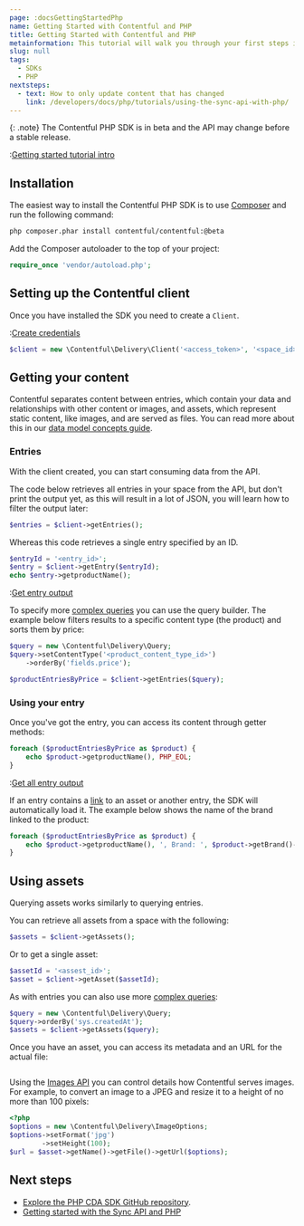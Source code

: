 ```yaml
---
page: :docsGettingStartedPhp
name: Getting Started with Contentful and PHP
title: Getting Started with Contentful and PHP
metainformation: This tutorial will walk you through your first steps in using Contentful within your PHP application.
slug: null
tags:
  - SDKs
  - PHP
nextsteps:
  - text: How to only update content that has changed
    link: /developers/docs/php/tutorials/using-the-sync-api-with-php/
---
```


{: .note}
The Contentful PHP SDK is in beta and the API may change before a stable release.

:[Getting started tutorial intro](../../_partials/getting-started-intro.md)

## Installation

The easiest way to install the Contentful PHP SDK is to use [Composer][2] and run the following command:

```bash
php composer.phar install contentful/contentful:@beta
```

Add the Composer autoloader to the top of your project:

```php
require_once 'vendor/autoload.php';
```

## Setting up the Contentful client

Once you have installed the SDK you need to create a `Client`.

:[Create credentials](../../_partials/credentials.md)

```php
$client = new \Contentful\Delivery\Client('<access_token>', '<space_id>');
```

## Getting your content

Contentful separates content between entries, which contain your data and relationships with other content or images, and assets, which represent static content, like images, and are served as files. You can read more about this in our [data model concepts guide][3].

### Entries

With the client created, you can start consuming data from the API.

The code below retrieves all entries in your space from the API, but don't print the output yet, as this will result in a lot of JSON, you will learn how to filter the output later:

```php
$entries = $client->getEntries();
```

Whereas this code retrieves a single entry specified by an ID.

```php
$entryId = '<entry_id>';
$entry = $client->getEntry($entryId);
echo $entry->getproductName();
```

:[Get entry output](../../_partials/get-entry-output.md)

To specify more [complex queries][4] you can use the query builder. The example below filters results to a specific content type (the product) and sorts them by price:

```php
$query = new \Contentful\Delivery\Query;
$query->setContentType('<product_content_type_id>')
    ->orderBy('fields.price');

$productEntriesByPrice = $client->getEntries($query);
```



### Using your entry

Once you've got the entry, you can access its content through getter methods:

```php
foreach ($productEntriesByPrice as $product) {
    echo $product->getproductName(), PHP_EOL;
}
```

:[Get all entry output](../../_partials/get-all-entry-output.md)


If an entry contains a [link][5] to an asset or another entry, the SDK will automatically load it. The example below shows the name of the brand linked to the product:

```php
foreach ($productEntriesByPrice as $product) {
    echo $product->getproductName(), ', Brand: ', $product->getBrand()->getcompanyName(), PHP_EOL;
}
```

## Using assets

Querying assets works similarly to querying entries.

You can retrieve all assets from a space with the following:

```php
$assets = $client->getAssets();
```

Or to get a single asset:

```php
$assetId = '<assest_id>';
$asset = $client->getAsset($assetId);
```

As with entries you can also use more [complex queries][6]:

```php
$query = new \Contentful\Delivery\Query;
$query->orderBy('sys.createdAt');
$assets = $client->getAssets($query);
```

Once you have an asset, you can access its metadata and an URL for the actual file:

```php

```

Using the [Images API][7] you can control details how Contentful serves images. For example, to convert an image to a JPEG and resize it to a height of no more than 100 pixels:

```php
<?php
$options = new \Contentful\Delivery\ImageOptions;
$options->setFormat('jpg')
        ->setHeight(100);
$url = $asset->getName()->getFile()->getUrl($options);
```

## Next steps

- [Explore the PHP CDA SDK GitHub repository][1].
- [Getting started with the Sync API and PHP](/developers/docs/php/tutorials/using-the-sync-api-with-php)

[1]: https://github.com/contentful/contentful.php
[2]: https://getcomposer.org
[3]: /developers/docs/concepts/data-model/
[4]: /developers/docs/references/content-delivery-api/#/reference/search-parameters
[5]: /developers/docs/concepts/links/
[6]: /developers/docs/references/content-delivery-api/#/reference/search-parameters/filtering-assets-by-mime-type
[7]: /developers/docs/references/images-api/
